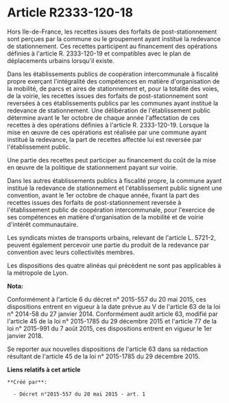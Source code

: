 # Article R2333-120-18

Hors Ile-de-France, les recettes issues des forfaits de post-stationnement sont perçues par la commune ou le groupement ayant
institué la redevance de stationnement. Ces recettes participent au financement des opérations définies à l'article R.
2333-120-19 et compatibles avec le plan de déplacements urbains lorsqu'il existe. 

Dans les établissements publics de coopération intercommunale à fiscalité propre exerçant l'intégralité des compétences en
matière d'organisation de la mobilité, de parcs et aires de stationnement et, pour la totalité des voies, de la voirie, les
recettes issues des forfaits de post-stationnement sont reversées à ces établissements publics par les communes ayant
institué la redevance de stationnement. Une délibération de l'établissement public détermine avant le 1er octobre de chaque
année l'affectation de ces recettes à des opérations définies à l'article R. 2333-120-19. Lorsque la mise en œuvre de ces
opérations est réalisée par une commune ayant institué la redevance, la part de recettes affectée lui est reversée par
l'établissement public. 

Une partie des recettes peut participer au financement du coût de la mise en œuvre de la politique de stationnement payant
sur voirie. 

Dans les autres établissements publics à fiscalité propre, la commune ayant institué la redevance de stationnement et
l'établissement public signent une convention, avant le 1er octobre de chaque année, fixant la part des recettes issues des
forfaits de post-stationnement reversée à l'établissement public de coopération intercommunale, pour l'exercice de ses
compétences en matière d'organisation de la mobilité et de voirie d'intérêt communautaire. 

Les syndicats mixtes de transports urbains, relevant de l'article L. 5721-2, peuvent également percevoir une partie du
produit de la redevance par convention avec leurs collectivités membres. 

Les dispositions des quatre alinéas qui précèdent ne sont pas applicables à la métropole de Lyon.

**Nota:**

Conformément à l'article 6 du décret n° 2015-557 du 20 mai 2015, ces dispositions entrent en vigueur à la date prévue au V de
l'article 63 de la loi n° 2014-58 du 27 janvier 2014. Conformément audit article 63, modifié par l'article 45 de la loi n°
2015-1785 du 29 décembre 2015 et l'article 77 de la loi n° 2015-991 du 7 août 2015, ces dispositions entrent en vigueur le
1er janvier 2018. 

Se reporter aux nouvelles dispositions de l'article 63 dans sa rédaction résultant de l'article 45 de la loi n° 2015-1785 du
29 décembre 2015.

**Liens relatifs à cet article**

	**Créé par**:

	  - Décret n°2015-557 du 20 mai 2015 - art. 1
